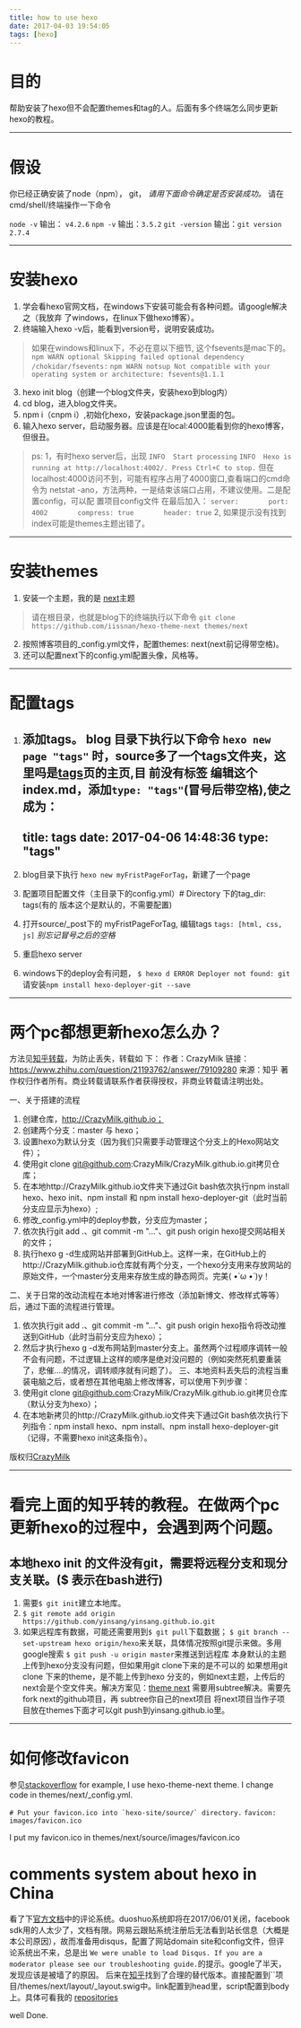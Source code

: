 ```yaml
---
title: how to use hexo
date: 2017-04-03 19:54:05
tags: [hexo]
---
```

# 目的
帮助安装了hexo但不会配置themes和tag的人。后面有多个终端怎么同步更新hexo的教程。
- - -
# 假设
你已经正确安装了node（npm）， git， 
*请用下面命令确定是否安装成功。*
请在cmd/shell/终端操作一下命令
<!-- more -->
`node -v`
输出： `v4.2.6`
`npm -v`
输出：`3.5.2`
`git -version`
输出：`git version 2.7.4`
* * * 
# 安装hexo
1. 学会看hexo官网文档，在windows下安装可能会有各种问题。请google解决之（我放弃
   了windows，在linux下做hexo博客）。
2. 终端输入hexo -v后，能看到version号，说明安装成功。
> 如果在windows和linux下，不必在意以下细节,
这个fsevents是mac下的。
``npm WARN optional Skipping failed optional dependency /chokidar/fsevents:``
``npm WARN notsup Not compatible with your operating system or architecture:
fsevents@1.1.1``
3.  hexo init blog（创建一个blog文件夹，安装hexo到blog内）
4. cd blog，进入blog文件夹。
5. npm i（cnpm i）,初始化hexo，安装package.json里面的包。
6. 输入hexo server，启动服务器。应该是在local:4000能看到你的hexo博客，但很丑。
> ps:
1，有时hexo server后，出现
``INFO  Start processing``
``INFO  Hexo is running at http://localhost:4002/. Press Ctrl+C to stop.``
但在localhost:4000访问不到，可能有程序占用了4000窗口,查看端口的cmd命令为
netstat -ano，方法两种，一是结束该端口占用，不建议使用。二是配置config，可以配
置项目config文件
在最后加入：
`server:`
　　``   port: 4002``
　　``   compress: true``
　　``   header: true``
2, 如果提示没有找到index可能是themes主题出错了。

* * * 
# 安装themes
1. 安装一个主题，我的是
   [next](http://theme-next.iissnan.com/getting-started.html)主题
> 请在根目录，也就是blog下的终端执行以下命令
`git clone https://github.com/iissnan/hexo-theme-next themes/next`
2. 按照博客项目的_config.yml文件，配置themes: next(next前记得带空格)。
3. 还可以配置next下的config.yml配置头像，风格等。
* * * 
# 配置tags
1. 添加tags。
blog 目录下执行以下命令
`hexo new page "tags"`
时，source多了一个tags文件夹，这里吗是[tags](localhost:4000/tags/)页的主页,目
前没有标签
编辑这个index.md，添加``type: "tags"``(冒号后带空格),使之成为：
    ---
    title: tags
    date: 2017-04-06 14:48:36
    type: "tags"
    ---
    
2. blog目录下执行
``hexo new myFristPageForTag``，新建了一个page
3. 配置项目配置文件（主目录下的config.yml）# Directory 下的tag_dir: tags(有的
   版本这个是默认的，不需要配置)
4. 打开source/_post下的 myFristPageForTag, 编辑tags
`tags: [html, css, js]`
*别忘记冒号之后的空格*
5. 重启hexo server
6. windows下的deploy会有问题，
`
$ hexo d
ERROR Deployer not found: git
`
请安装``npm install hexo-deployer-git --save``
* * *
# 两个pc都想更新hexo怎么办？
方法见[知乎转载](https://www.zhihu.com/question/21193762)，为防止丢失，转载如
下：
作者：CrazyMilk
链接：https://www.zhihu.com/question/21193762/answer/79109280
来源：知乎
著作权归作者所有。商业转载请联系作者获得授权，非商业转载请注明出处。

一、关于搭建的流程
1. 创建仓库，http://CrazyMilk.github.io；
2. 创建两个分支：master 与 hexo；
3. 设置hexo为默认分支（因为我们只需要手动管理这个分支上的Hexo网站文件）；
4. 使用git clone git@github.com:CrazyMilk/CrazyMilk.github.io.git拷贝仓库；
5. 在本地http://CrazyMilk.github.io文件夹下通过Git bash依次执行npm install hexo、hexo init、npm install 和 npm install hexo-deployer-git（此时当前分支应显示为hexo）;
6. 修改_config.yml中的deploy参数，分支应为master；
7. 依次执行git add .、git commit -m "..."、git push origin hexo提交网站相关的文件；
8. 执行hexo g -d生成网站并部署到GitHub上。这样一来，在GitHub上的http://CrazyMilk.github.io仓库就有两个分支，一个hexo分支用来存放网站的原始文件，一个master分支用来存放生成的静态网页。完美( •̀ ω •́ )y！

二、关于日常的改动流程在本地对博客进行修改（添加新博文、修改样式等等）后，通过下面的流程进行管理。
1. 依次执行git add .、git commit -m "..."、git push origin hexo指令将改动推送到GitHub（此时当前分支应为hexo）；
2. 然后才执行hexo g -d发布网站到master分支上。虽然两个过程顺序调转一般不会有问题，不过逻辑上这样的顺序是绝对没问题的（例如突然死机要重装了，悲催....的情况，调转顺序就有问题了）。
三、本地资料丢失后的流程当重装电脑之后，或者想在其他电脑上修改博客，可以使用下列步骤：
1. 使用git clone git@github.com:CrazyMilk/CrazyMilk.github.io.git拷贝仓库（默认分支为hexo）；
2. 在本地新拷贝的http://CrazyMilk.github.io文件夹下通过Git bash依次执行下列指令：npm install hexo、npm install、npm install hexo-deployer-git（记得，不需要hexo init这条指令）。

版权归[CrazyMilk](http://crazymilk.github.io/)
* * *
# 看完上面的知乎转的教程。在做两个pc更新hexo的过程中，会遇到两个问题。
## 本地hexo init 的文件没有git，需要将远程分支和现分支关联。($ 表示在bash进行)

1. 需要``$ git init``建立本地库。
2. ``$ git remote add origin https://github.com/yinsang/yinsang.github.io.git``
3. 如果远程库有数据，可能还需要用到`` $ git pull ``下载数据；
``$ git branch --set-upstream hexo origin/hexo``来关联，具体情况按照git提示来做。多用google搜索
`$ git push -u origin master`来推送到远程库
本身默认的主题上传到hexo分支没有问题，但如果用git clone下来的是不可以的
如果想用git clone 下来的theme，是不能上传到hexo
分支的，例如next主题，上传后的next会是个空文件夹。解决方案见：[theme next](https://github.com/iissnan/hexo-theme-next/issues/932)
需要用subtree解决。需要先fork  next的github项目，再 subtree你自己的next项目
将next项目当作子项目放在themes下面才可以git push到yinsang.github.io里。
* * * 
# 如何修改favicon
参见[stackoverflow](http://stackoverflow.com/questions/30291588/add-favicon-to-hexo-blog)
for example, I use hexo-theme-next theme. I change code in themes/next/_config.yml.

``# Put your favicon.ico into `hexo-site/source/` directory.``
``favicon: images/favicon.ico``

I put my favicon.ico in themes/next/source/images/favicon.ico
# comments system about hexo in China
看了下[官方文档](http://theme-next.iissnan.com/third-party-services.html#comment-system)中的评论系统。duoshuo系统即将在2017/06/01关闭，facebook sdk用的人太少了，文档有限。网易云跟贴系统注册后无法看到站长信息（大概是本公司原因），故而准备用disqus，配置了网站domain site和config文件，但评论系统出不来，总是出
``We were unable to load Disqus. If you are a moderator please see our troubleshooting guide.``的提示。google了半天，发现应该是被墙了的原因。
后来在[知乎](https://www.zhihu.com/question/57426274)找到了合理的替代版本。直接配置到``项目/themes/next/layout/_layout.swig中。link配置到head里，script配置到body上。具体可看我的
[repositories](https://github.com/yinsang/yinsang.github.io/blob/hexo/themes/next/layout/_layout.swig)


well Done.






